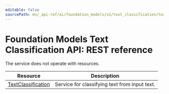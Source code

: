 ```yaml
---
editable: false
sourcePath: en/_api-ref/ai/foundation_models/v1/text_classification/text-classification/api-ref/index.md
---
```


# Foundation Models Text Classification API: REST reference
The service does not operate with resources.

Resource | Description
--- | ---
[TextClassification](TextClassification/index.md) | Service for classifying text from input text.